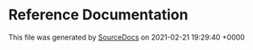 # Reference Documentation

This file was generated by [SourceDocs](https://github.com/eneko/SourceDocs) on 2021-02-21 19:29:40 +0000
